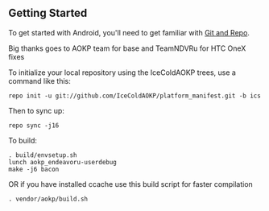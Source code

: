 Getting Started
---------------

To get started with Android, you'll need to get
familiar with [Git and Repo](http://source.android.com/download/using-repo).

Big thanks goes to AOKP team for base and TeamNDVRu for HTC OneX fixes


To initialize your local repository using the IceColdAOKP trees, use a command like this:

    repo init -u git://github.com/IceColdAOKP/platform_manifest.git -b ics

Then to sync up:

    repo sync -j16

To build:

    . build/envsetup.sh
    lunch aokp_endeavoru-userdebug
    make -j6 bacon

OR if you have installed ccache use this build script for faster compilation

    . vendor/aokp/build.sh
